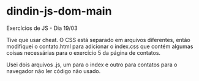 # dindin-js-dom-main
Exercícios de JS - Dia 19/03

Tive que usar cheat. O CSS está separado em arquivos diferentes, então modifiquei o contato.html para adicionar o index.css que contém algumas coisas necessárias para o exercício 5 da página de contatos.

Usei dois arquivos .js, um para o index e outro para contatos para o navegador não ler código não usado.
